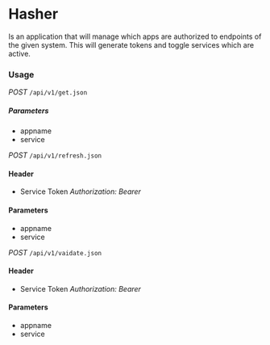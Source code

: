 # Hasher
Is an application that will manage which apps are authorized to endpoints of the given system. This will generate tokens
and toggle services which are active.

### Usage
*POST* `/api/v1/get.json`

##### Parameters
- appname
- service

*POST* `/api/v1/refresh.json`

#### Header
- Service Token
_Authorization: Bearer <service token>_

#### Parameters
- appname
- service

*POST* `/api/v1/vaidate.json`

#### Header
- Service Token
_Authorization: Bearer <service token>_

#### Parameters
- appname
- service
